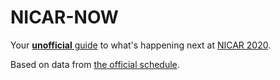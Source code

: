 # NICAR-NOW

Your [__unofficial__ guide](https://jsvine.github.io/nicar-now/) to what's happening next at [NICAR 2020](https://www.ire.org/events-and-training/conferences/nicar-2020).

Based on data from [the official schedule](https://ireapps.github.io/nicar-2020-schedule/).
